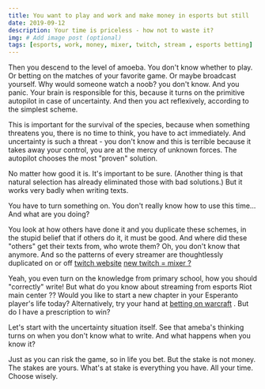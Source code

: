 ```yaml
---
title: You want to play and work and make money in esports but still
date: 2019-09-12
description: Your time is priceless - how not to waste it?
img: # Add image post (optional)
tags: [esports, work, money, mixer, twitch, stream , esports betting]
---
```



Then you descend to the level of amoeba. You don't know whether to play. Or betting on the matches of your favorite game.
Or maybe broadcast yourself. Why would someone watch a noob? you don't know. And you panic.
Your brain is responsible for this, because it turns on the primitive autopilot in case of uncertainty.
And then you act reflexively, according to the simplest scheme.

This is important for the survival of the species, because when something threatens you, there is no time to think, you have to act immediately.
And uncertainty is such a threat - you don't know and this is terrible because it takes away your control, you are at the mercy of unknown forces.
The autopilot chooses the most "proven" solution.

No matter how good it is. It's important to be sure.
(Another thing is that natural selection has already eliminated those with bad solutions.)
But it works very badly when writing texts.

You have to turn something on.
You don't really know how to use this time...
And what are you doing?


You look at how others have done it and you duplicate these schemes, in the stupid belief that if others do it, it must be good. And where did these "others" get their texts from, who wrote them? Oh, you don't know that anymore.
And so the patterns of every streamer are thoughtlessly duplicated on or off [twitch website](hhttps://www.twitch.tv/)
[new twitch = mixer ?](https://mixer.com/)

Yeah, you even turn on the knowledge from primary school, how you should "correctly" write!
But what do you know about streaming from esports Riot main center ??
Would you like to start a new chapter in your Esperanto player's life today?
Alternatively, try your hand at [betting on warcraft](https://esporttalk.org/tags/c/bettings-talks/insider-picks-and-analyses/46/warcraft-3) . But do I have a prescription to win? 


Let's start with the uncertainty situation itself.
See that ameba's thinking turns on when you don't know what to write.
And what happens when you know it?

Just as you can risk the game, so in life you bet. But the stake is not money. The stakes are yours. What's at stake is everything you have. All your time. Choose wisely.
